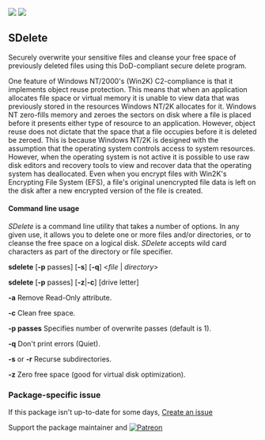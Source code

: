 [![](https://img.shields.io/chocolatey/v/SDelete?color=green&label=SDelete)](https://chocolatey.org/packages/SDelete) [![](https://img.shields.io/chocolatey/dt/SDelete)](https://chocolatey.org/packages/SDelete)

## SDelete
Securely overwrite your sensitive files and cleanse your free space of previously deleted files using this DoD-compliant secure delete program.

One feature of Windows NT/2000's (Win2K) C2-compliance is that it implements object reuse protection. This means that 
when an application allocates file space or virtual memory it is unable to view data that was previously stored in the 
resources Windows NT/2K allocates for it. Windows NT zero-fills memory and zeroes the sectors on disk where a file is 
placed before it presents either type of resource to an application. However, object reuse does not dictate that the space 
that a file occupies before it is deleted be zeroed. This is because Windows NT/2K is designed with the assumption that 
the operating system controls access to system resources. However, when the operating system is not active it is possible to 
use raw disk editors and recovery tools to view and recover data that the operating system has deallocated. Even when you 
encrypt files with Win2K's Encrypting File System (EFS), a file's original unencrypted file data is left on the disk after a 
new encrypted version of the file is created.

#### Command line usage

_SDelete_ is a command line utility that takes a number of options. In any given use, it allows you to delete one or more 
files and/or directories, or to cleanse the free space on a logical disk. _SDelete_ accepts wild card characters as part of 
the directory or file specifier.

__sdelete__ [__-p__ passes] [__-s__] [__-q__] &lt;_file_ | _directory_&gt;

__sdelete__ [__-p__ passes] [__-z__|__-c__] [drive letter]

__-a__  Remove Read-Only attribute.

__-c__  Clean free space.

__-p passes__  Specifies number of overwrite passes (default is 1).

__-q__  Don't print errors (Quiet).

__-s__ or __-r__  Recurse subdirectories.

__-z__  Zero free space (good for virtual disk optimization).

### Package-specific issue
If this package isn't up-to-date for some days, [Create an issue](https://github.com/tunisiano187/Chocolatey-packages/issues/new/choose)

Support the package maintainer and [![Patreon](https://cdn.jsdelivr.net/gh/tunisiano187/Chocolatey-packages@d15c4e19c709e7148588d4523ffc6dd3cd3c7e5e/icons/patreon.png)](https://www.patreon.com/tunisiano)